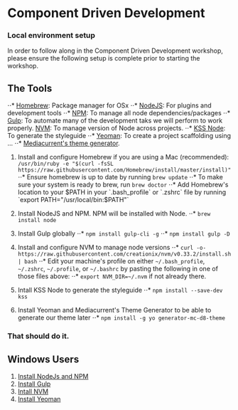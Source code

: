 # Component Driven Development
### Local environment setup

In order to follow along in the Component Driven Development workshop, please ensure the following setup is complete prior to starting the workshop.

## The Tools
⋅⋅* [Homebrew](https://brew.sh/): Package manager for OSx
⋅⋅* [NodeJS](https://nodejs.org/en/): For plugins and development tools
⋅⋅* [NPM](https://www.npmjs.com/):  To manage all node dependencies/packages
⋅⋅* [Gulp](https://gulpjs.com/): To automate many of the development taks we will perform
 to work properly.
[NVM](https://github.com/creationix/nvm): To manage version of Node across projects.
⋅⋅* [KSS Node](https://github.com/kss-node/kss-node/wiki/Quick-Start-Guide): To generate the styleguide
⋅⋅* [Yeoman](http://yeoman.io/):  To create a project scaffolding using ...
⋅⋅* [Mediacurrent's theme generator](https://github.com/mediacurrent/theme_generator_8).

1. Install and configure Homebrew if you are using a Mac (recommended):
`/usr/bin/ruby -e "$(curl -fsSL https://raw.githubusercontent.com/Homebrew/install/master/install)"`
⋅⋅* Ensure homebrew is up to date by running `brew update`
⋅⋅* To make sure your system is ready to brew, run `brew doctor`
⋅⋅* Add Homebrew's location to your $PATH in your `.bash_profile` or `.zshrc` file by running `export PATH="/usr/local/bin:$PATH"`

2. Install NodeJS and NPM.  NPM will be installed with Node.
⋅⋅* `brew install node`

3. Install Gulp globally
⋅⋅* `npm install gulp-cli -g`
⋅⋅* `npm install gulp -D`

4. Install and configure NVM to manage node versions
⋅⋅* `curl -o- https://raw.githubusercontent.com/creationix/nvm/v0.33.2/install.sh | bash`
⋅⋅* Edit your machine's profile on either `~/.bash_profile`, `~/.zshrc`, `~/.profile`, or `~/.bashrc` by pasting the following in one of those files above:
⋅⋅* `export NVM_DIR=~/.nvm` if not already there.

5. Intall KSS Node to generate the styleguide
⋅⋅* `npm install --save-dev kss`

6. Install Yeoman and Mediacurrent's Theme Generator to be able to generate our theme later
⋅⋅* `npm install -g yo generator-mc-d8-theme`


### That should do it.

## Windows Users
1. [Install NodeJs and NPM](http://blog.teamtreehouse.com/install-node-js-npm-windows)
2. [Install Gulp](https://gist.github.com/objarni/2ece180ddb69eb71564e)
3. [Intall NVM](https://github.com/coreybutler/nvm-windows)
4. [Install Yeoman](http://yeoman.io/codelab/setup.html)



